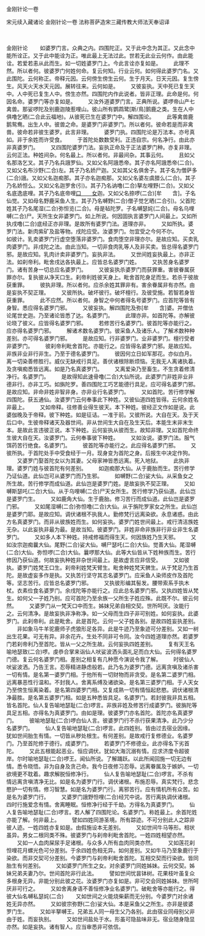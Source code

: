 金刚针论一卷


宋元续入藏诸论
金刚针论一卷
法称菩萨造宋三藏传教大师法天奉诏译


　　

金刚针论
　　如婆罗门言。众典之内。四围陀正。又于此中念为其正。又此念中能所诠正。又于此中能诠为正。唯此最上无法过此。世若无此业云何作。由此能诠。若爱若恚从此而生。如一切姓婆罗门上。今此言诠亦复如是。
　　此理不然。所以者何。彼婆罗门何姓何命。复云何知。行业云何。如何得此婆罗门名。又此围陀。云何称正。帝释元因。云何傍生傍生云何。生于月天。日天元因。复生傍生。风天火天水天元因。展转往来。云何如是。
　　又彼妄执。天中死已复生天中。人中死已复生人中。傍生亦然。四围陀内作此说者。皆非正理。此命是何。何因名命。婆罗门等亦复如是。
　　又汝外道婆罗门言。正典所说。婆啰帝山产七禽兽。那娑啰陀及别鹿迦陵惹哩山。彼山所有鹦鹉鹭[斯/鳥]鹅鹿之类。生在人中俱噜乞晒(二合此云福地)。从彼死已生在婆罗门中。解四围论。
　　此等禽兽鹿鹅鸳鸯。出生人中。彼兽之命。是婆罗门非婆罗门。所以者何。彼命若是而非禽兽。彼命若非彼生婆罗。此言非理。
　　婆罗门执。四围陀论是万法本。亦号真如。非于余姓而许受食。
　　于首陀处数数受利。正违自宗。何名净行。由此亦非真婆罗门。
　　又四围陀婆罗门法。妄执正命及于正法婆罗门种。亦复非理。云何正法。种姓间杂。何名最上。所以者何。非最间杂。其事云何。
　　且如父名那洛乞叉。其子乃名兵誐罗仙。又如父名阿誐悉帝。其子亦名阿誐悉帝(二合)。又如父名布沙野(二合)左。其子乃名娇尸迦。又如其父名俱舍子。其子名为僧萨多(二合)誐。又如父名迦痴那。其子亦名迦痴那。又如父名婆左虞腊么(二合)。其子乃名娇怛么。又如父名迦罗舍(引)。其子乃名讷噜(二合)拏左哩野(二合)。又如父名底逸底哩。其子乃名底帝哩[口　　女](尼所引)迦。又如父名捺啰(二合)[牟　　含]。子名仙觉。又如母名野鹿采鱼人生。其子乃名嚩野(二合)僧子觉乞晒(二合引)。父首陀姓其子乃名尾湿(二合)弥怛览(二合)。母是毡陀罗。子名嚩瑟姹(二合)。母名乌哩嚩(二合)尸。天所生女非婆罗门。如上所说。何因固执言婆罗门人间最上。又如所执戌噜(二合)底经正亦非理。是故所有婆罗门法。道理亦非。
　　又如所执。婆罗门法。新肉紫矿及盐等物。戌陀应受。汝婆罗门。勿宜受之今何不尔。
　　又如彼计。乳卖婆罗门行虚空堕落非婆罗门。食肉堕空非理亦尔。是故应知。买卖乳肉婆罗门。非戌陀之法。由此当知。一切非食肉乳等人及非买卖。皆总得名婆罗门邪。是故应知。乳肉计卖非婆罗门。妄执非法。
　　又世间姓妄执最上。亦非正法。如刹帝利。毗舍戌达各执最上。应皆总名婆罗门姓。
　　又执苦身名婆罗门。诸有苦身一切总应名婆罗门。
　　又彼妄执杀婆罗门而获罪重。害彼眷属获罪亦尔。复执彼从净天口生。刹帝利姓彼天身上。毗舍首陀身足而生。若杀于彼故获重罪。
　　彼执非理。所以者何。应杀余姓其罪非有。害余眷属非有亦然。由是妄执不契正理。
　　又彼所执。破坏彼行。破坏檀行。及彼受施。若智若身皆获重罪。
　　此不应然。所以者何。身智之中何者得名号婆罗门。应首陀等皆有身智。悉应得名婆罗门邪。
　　又彼妄执。解四围陀及弥[牟　　含]婆。并僧佉论尾世史迦。乃至诸论皆悉了达。名婆罗门。
　　此理亦非。如首陀等。亦解彼论晓了彼义。应皆得名婆罗门邪。
　　若修苦行名婆罗门。彼首陀等亦能行之。应亦得名婆罗门邪。
　　解诸术数名婆罗门。彼采鱼人及诸乐人。了解术数种种差别。亦可得名婆罗门邪。
　　是故应知。行非婆罗门。业非婆罗门。檀行受者非婆罗门。
　　彼刹帝利毗舍首陀。亦能行之。应皆得名婆罗门邪。是故应知。非族非业非行非生。乃至于德名婆罗门。
　　彼因何立日如军那花。亦似白月。离一切染善修胜行。威仪无缺戒行具足。善伏诸根除断烦恼。无我无人离诸执着。及贪嗔痴悉皆远离。如是乃名真婆罗门。
　　又离爱染乃至畜生。不生贪着修清净行。名婆罗门。
　　是故得知此速骨噜(二合)大仙所说。此婆罗门非姓非业非德非行。亦非工巧。如旃陀罗。善四围陀工巧艺能德行具足。应可得名婆罗门邪。是故应知。非命非姓非智非身。亦非业行名婆罗门。
　　又如首陀。苦行修学解四围陀。获五通仙。汝婆罗门云何奉事此下种姓。又彼仙道四姓皆得。云何余姓名非最上。
　　又如帝释。往修善业得生彼天。本下种姓。彼经正文作如是说。此婆伽晚及于帝释。彼下种姓。如是征诘。一准于前。又彼所说。大自在天。及于天后口中。生彼帝释诸天及器世间。非从世间生大自在及生天后。本能生末非末生本。是故此言违彼正说。本下种姓。云何妄执从彼而生。故知非理。又如首陀命终生彼大自在天。汝婆罗门。云何奉事彼下种姓。
　　又如汝说。婆罗门法。服气饵药苦行绝食。名婆罗门。
　　彼首陀等亦能行之。此应得名婆罗门邪。
　　又彼所执。于首陀处手中受食经于一月。现身变为首陀之身。后报生中决定作狗。
　　又婆罗门娶首陀女以为其妻。父母家神皆悉远离。死入地狱。
　　此执非理。婆罗门姓与彼首陀有何差别。
　　如迦痴那大仙。从于鹿胎而生。苦行修学乃证仙道。此仙岂可从婆罗门而乃生邪。
　　如嚩野(二合)娑大仙。从采鱼女之所生故。苦行修学而成仙道。此仙岂是婆罗门姓。是故妄执不契正理。
　　又如嚩斯瑟吒(二合)大仙。从于乌哩嚩(二合)尸天女所生。苦行修学乃获仙道。此仙岂是婆罗门生。
　　又如鹿角大仙。生于鹿胎。修习苦行而成仙道。此仙岂是婆罗门邪。
　　又如尾湿嚩(二合)弥怛噜(二合)大仙。从于旃陀罗家女之所生。此仙岂是婆罗门耶。是故应知。调伏诸根不执我人。勤修梵行远离染欲。永息诸惑。由此方名真婆罗门。而非从彼族姓而生。如何妄执。婆罗门姓世间最上。戒行清洁族姓无杂。以此妄执非最为最。是故当知。彼婆罗门。非姓非命非族非行非业非生名婆罗门。
　　又如多人本下种姓。持戒修福而得生天。何因族姓乃生天邪。
　　又如汝宗迦痴曩大仙。尾野(二合)娑大仙。嚩尸瑟吒(二合)大仙。觉善大仙。尾湿嚩(二合)大仙。弥怛啰(二合)大仙。曩啰那大仙。此等大仙皆从下姓种族而生。苦行修因乃获仙道。何故妄执种姓非杂世间最上。是故虚言应非信受。
　　又如彼执。婆罗门姓梵王口生。刹帝利姓梵天臂生。毗舍种姓梵天髀生。从于梵足乃生首陀。是故虚妄多作是执。又执苦行坚守其志名婆罗门。应采鱼人染师皮作及首陀等。坚志苦行。应皆总名婆罗门邪。
　　又执彼形编其髻发。腰带索系手执木杖。衣素俭食名婆罗门。余戌陀等亦能行之。应此总名婆罗门邪。又执四姓皆从梵生。如何父一子姓乃别。应可首陀乃至余族一父所生子姓应殊。此既不尔。彼云何然。
　　又婆罗门从一梵天口中而生。姊妹兄弟自相交契。世所呵厌。汝能行之。云何清净。是故妄执非净称净。如一父母而生四子非可别姓。如何妄执。此婆罗门。此刹帝利。此是毗舍。此是首陀。云何一父子姓各别。是故四姓妄执差别。
　　非如象马牛羊驼鹿师子虎狼形足各异。此是牛迹乃至象迹可分差别。又如一树出生花果。可无有异。非余花卉。生处不同非可令同。汝今四姓道理亦然。若婆罗门若刹帝利乃至首陀。皆从一父之所生故。云何妄执四姓差别。
　　复有天王名喻地瑟致(二合)啰。虔恭合掌来诣仙人吠娑波洒头面礼足而白大仙。云何得名婆罗门德。复云何名婆罗门相。差别之相复有几种愿今演说令我了解。
　　时彼仙人吠娑波洒。乃告王言。忍辱精进静虑般若。此乃名为婆罗门德。远离贪嗔及诸杀害一切有情。是名第一婆罗门相。于他所有一切财物而非贪受。是名第二婆罗门相。远离暴恶性行温和。不封我人。舍离系缚及诸欲染。是名第三婆罗门相。于人天女乃至傍生恒离染着。是名第四婆罗门相。又复成熟一切有情恒起悲愍。调伏诸根清净最胜。是名第五婆罗门相。如是五种悉皆具足。名婆罗门。若封彼我非具五相。皆名首陀。仙人复告喻地瑟耻(二合)啰言。非族非姓及修苦行成婆罗门。彼旃陀等具足五相。亦得名为真婆罗门。由如是理。彼婆罗门亦名首陀。首陀亦名真婆罗门。
　　彼喻地瑟耻(二合)啰白仙人言。彼婆罗门行不杀行获果清净。此乃少分名婆罗门。
　　仙人复告喻地瑟耻(二合)啰言。此四姓别。皆由过去宿业因缘。犹如世间胎生有情。一切皆从秽处根生。有何差别。是故戒行复修德业。名婆罗门。乃至首陀修于德行。成婆罗门。
　　若婆罗门不修德业。此亦得名下劣首陀。
　　又此五根能起恶业。恒应调伏。犹如大海沉溺有情。应求济度令超彼岸。尔时喻地瑟耻(二合)啰王。闻仙所说。了解踊跃。以此所闻回施一切无边有情。悉令晓悟。非为自身及贪己命。我今日夜修习忍辱。远离眷属及于嫉妒。一切欲境更不耽着。趣求解脱恒修净行。
　　仙人复告喻地瑟耻(二合)啰言。不杀有情远离贪嗔清净无比。如是名为婆罗门行。调伏诸根。布施忍辱。真实梵行。悲念愍护一切有情。修习智慧。如是名为婆罗门行。离邪苦行。应有情机所有众苦。如是名为婆罗门行。
　　又婆罗门誐野怛哩(二合)经咒中说。苦行离执调伏诸根。四时行施爱念有情。舍离睡眠。恒修净行经于千劫。方得名为真婆罗门。
　　仙人复告喻地瑟耻(二合)啰言。若人解了四围陀论。名婆罗门。称姓最上。余首陀姓亦能了解。何非最上。
　　譬如四姓同游圣境。所有踪迹。不可分别此人之踪非彼人迹。一姓四姓亦复如是。由假施设本无差别。
　　又如世间牛马等形。相状虽异。男女二根同类不殊。彼婆罗门与刹帝利毗舍首陀。一姓四姓相望亦然。
　　又如一人血肉屎尿手足诸根。与众多人所有血肉同类亦然。
　　又如莲花刹怛哩花月螺光色可分差别。于余四姓色相无异。如何差别。又如牛马乃至象鹿行于染欲。而非交契可分差别。今婆罗门与刹帝利毗舍首陀。互相交契而行染欲。皆同胎生有何差别。
　　又如婆罗门所生之女。对余婆罗门同姓姊妹。云何交契。姊妹兄弟夫妻乃尔。世间首陀非行此法。
　　譬如世间忧昙钵树。花果枝叶虽复众多根身无异。非能分别此彼之花。汝婆罗门亦复如是。非可交会同姓姊妹。世所呵厌非可行之。
　　又如舍离身语不善恒修净业名婆罗门。破毗舍等亦能行之。得彼大仙名嚩私瑟姹(二合)
　　又如世间之火能烧柴薪而无分别。今婆罗门对余诸姓无异亦然。
　　又如彼宗弥野(二合)娑大仙。本是采鱼父之所生。亦非是彼婆罗门生。
　　又如半拏嚩王。兄弟五人同一母生父乃各别。此由宿业同母别父非由于姓。而妄执别。
　　又如世间盐处于水。形虽可隐盐味非无。宿业随身隐显亦然。如是妄执。诸有智人。应当审悉非可依信。
